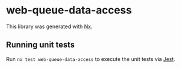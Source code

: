 # web-queue-data-access

This library was generated with [Nx](https://nx.dev).

## Running unit tests

Run `nx test web-queue-data-access` to execute the unit tests via [Jest](https://jestjs.io).
